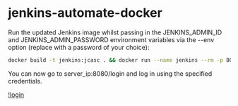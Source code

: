 # jenkins-automate-docker

Run the updated Jenkins image whilst passing in the JENKINS_ADMIN_ID and JENKINS_ADMIN_PASSWORD environment variables via the --env option (replace <password> with a password of your choice):

```sh
docker build -t jenkins:jcasc . && docker run --name jenkins --rm -p 8080:8080 -p 50000:50000 --env JENKINS_ADMIN_ID=admin --env JENKINS_ADMIN_PASSWORD=password jenkins:jcasc
```

You can now go to server_ip:8080/login and log in using the specified credentials.

[!login](img/login.png)